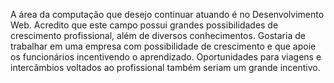 A área da computação que desejo continuar atuando é no Desenvolvimento Web. Acredito que este campo possui grandes possibilidades de crescimento profissional, além de diversos conhecimentos.
Gostaria de trabalhar em uma empresa com possibilidade de crescimento e que apoie os funcionários incentivendo o aprendizado. Oportunidades para viagens e intercâmbios voltados ao profissional também seriam um grande incentivo.

